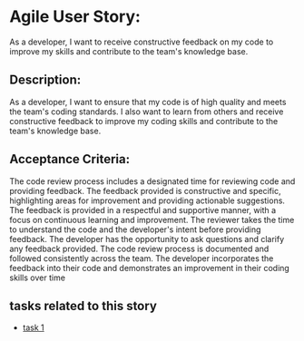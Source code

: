 # Agile User Story:
As a developer, I want to receive constructive feedback on my code to improve my skills and contribute to the team's knowledge base.

## Description:
As a developer, I want to ensure that my code is of high quality and meets the team's coding standards. I also want to learn from others and receive constructive feedback to improve my coding skills and contribute to the team's knowledge base.

## Acceptance Criteria:

The code review process includes a designated time for reviewing code and providing feedback.
The feedback provided is constructive and specific, highlighting areas for improvement and providing actionable suggestions.
The feedback is provided in a respectful and supportive manner, with a focus on continuous learning and improvement.
The reviewer takes the time to understand the code and the developer's intent before providing feedback.
The developer has the opportunity to ask questions and clarify any feedback provided.
The code review process is documented and followed consistently across the team.
The developer incorporates the feedback into their code and demonstrates an improvement in their coding skills over time

## tasks related to this story
* [task 1](../../templates/theme/initiatives/epics/stories/tasks/task1.md)
